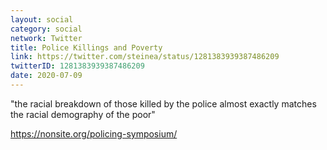 ```yaml
---
layout: social
category: social
network: Twitter
title: Police Killings and Poverty
link: https://twitter.com/steinea/status/1281383939387486209
twitterID: 1281383939387486209
date: 2020-07-09
---
```


"the racial breakdown of those killed by the police almost exactly matches the racial demography of the poor"

<https://nonsite.org/policing-symposium/>
